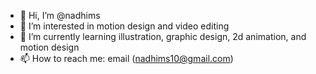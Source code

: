 - 👋 Hi, I’m @nadhims
- 👀 I’m interested in motion design and video editing
- 🌱 I’m currently learning illustration, graphic design, 2d animation, and motion design
- 📫 How to reach me: email (nadhims10@gmail.com)

<!---
nadhims/nadhims is a ✨ special ✨ repository because its `README.md` (this file) appears on your GitHub profile.
You can click the Preview link to take a look at your changes.
--->
